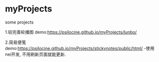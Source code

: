 # myProjects
some projects

1.较完善轮播图 demo:https://psilocine.github.io/myProjects/lunbo/

2.简易便笺 demo:https://psilocine.github.io/myProjects/stickynotes/public/html/
  -使用nei开发, 不用刷新页面就能更新.